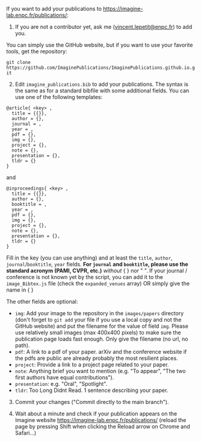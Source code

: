 If you want to add your publications to https://imagine-lab.enpc.fr/publications/:

1. If you are not a contributor yet, ask me (vincent.lepetit@enpc.fr) to add you. 

You can simply use the GitHub website, but if you want to use your favorite tools, get the repository:

`git clone https://github.com/ImaginePublications/ImaginePublications.github.io.git`

2. Edit `imagine_publications.bib` to add your publications. The syntax is the same as for a standard bibfile with some additional fields.  You can use one of the following templates:
```
@article{ <key> ,
  title = {{}},
  author = {},
  journal = ,
  year = ,
  pdf = {},
  img = {},
  project = {},
  note = {},
  presentation = {},
  tldr = {}
}
```
and
```
@inproceedings{ <key> ,
  title = {{}},
  author = {},
  booktitle = ,
  year = ,
  pdf = {}, 
  img = {},
  project = {},
  note = {},
  presentation = {},
  tldr = {}
}
```

Fill in the key (you can use anything) and at least the `title`, `author`, `journal`/`booktitle`, `year` fields. 
**For `journal` and `booktitle`, please use the standard acronym (PAMI, CVPR, etc.)** *without* { } nor " ". If your journal / conference is not known yet by the script, you can add it to the `image_Bibtex.js` file (check the `expanded_venues` array) OR simply give the name in { }

The other fields are optional:
- `img`:  Add your image to the repository in the `images/papers` directory (don't forget to `git add` your file if you use a local copy and not the GitHub website) and put the filename for the value of field `img`. Please use relatively small images (max 400x400 pixels) to make sure the publication page loads fast enough. Only give the filename (no url, no path).
- `pdf`: A link to a pdf of your paper. arXiv and the conference website if the pdfs are public are already probably the most resilient places.
- `project`: Provide a link to a project page related to your paper.
- `note`: Anything brief you want to mention (e.g. "To appear", "The two first authors have equal contributions").
- `presentation`: e.g. "Oral", "Spotlight".
- `tldr`: Too Long Didnt Read.  1 sentence describing your paper.

3. Commit your changes ("Commit directly to the main branch").

4. Wait about a minute and check if your publication appears on the Imagine website https://imagine-lab.enpc.fr/publications/  (reload the page by pressing Shift when clicking the Reload arrow on Chrome and Safari...)


